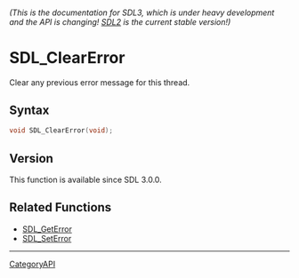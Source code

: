 ###### (This is the documentation for SDL3, which is under heavy development and the API is changing! [SDL2](https://wiki.libsdl.org/SDL2/) is the current stable version!)
# SDL_ClearError

Clear any previous error message for this thread.

## Syntax

```c
void SDL_ClearError(void);

```

## Version

This function is available since SDL 3.0.0.

## Related Functions

* [SDL_GetError](SDL_GetError)
* [SDL_SetError](SDL_SetError)

----
[CategoryAPI](CategoryAPI)

